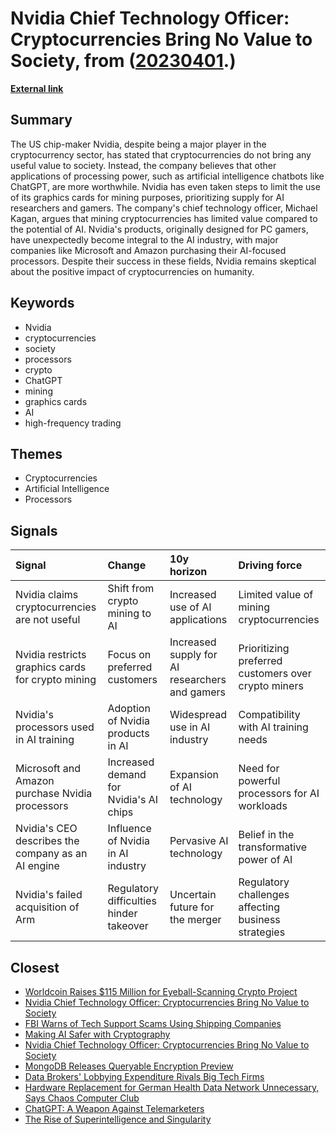 # __Nvidia Chief Technology Officer: Cryptocurrencies Bring No Value to Society__, from ([20230401](https://kghosh.substack.com/p/20230401).)

__[External link](https://www.theguardian.com/technology/2023/mar/26/cryptocurrencies-add-nothing-useful-to-society-nvidia-chatbots-processing-crypto-mining)__



## Summary

The US chip-maker Nvidia, despite being a major player in the cryptocurrency sector, has stated that cryptocurrencies do not bring any useful value to society. Instead, the company believes that other applications of processing power, such as artificial intelligence chatbots like ChatGPT, are more worthwhile. Nvidia has even taken steps to limit the use of its graphics cards for mining purposes, prioritizing supply for AI researchers and gamers. The company's chief technology officer, Michael Kagan, argues that mining cryptocurrencies has limited value compared to the potential of AI. Nvidia's products, originally designed for PC gamers, have unexpectedly become integral to the AI industry, with major companies like Microsoft and Amazon purchasing their AI-focused processors. Despite their success in these fields, Nvidia remains skeptical about the positive impact of cryptocurrencies on humanity.

## Keywords

* Nvidia
* cryptocurrencies
* society
* processors
* crypto
* ChatGPT
* mining
* graphics cards
* AI
* high-frequency trading

## Themes

* Cryptocurrencies
* Artificial Intelligence
* Processors

## Signals

| Signal                                             | Change                                  | 10y horizon                                    | Driving force                                       |
|:---------------------------------------------------|:----------------------------------------|:-----------------------------------------------|:----------------------------------------------------|
| Nvidia claims cryptocurrencies are not useful      | Shift from crypto mining to AI          | Increased use of AI applications               | Limited value of mining cryptocurrencies            |
| Nvidia restricts graphics cards for crypto mining  | Focus on preferred customers            | Increased supply for AI researchers and gamers | Prioritizing preferred customers over crypto miners |
| Nvidia's processors used in AI training            | Adoption of Nvidia products in AI       | Widespread use in AI industry                  | Compatibility with AI training needs                |
| Microsoft and Amazon purchase Nvidia processors    | Increased demand for Nvidia's AI chips  | Expansion of AI technology                     | Need for powerful processors for AI workloads       |
| Nvidia's CEO describes the company as an AI engine | Influence of Nvidia in AI industry      | Pervasive AI technology                        | Belief in the transformative power of AI            |
| Nvidia's failed acquisition of Arm                 | Regulatory difficulties hinder takeover | Uncertain future for the merger                | Regulatory challenges affecting business strategies |

## Closest

* [Worldcoin Raises $115 Million for Eyeball-Scanning Crypto Project](2288acc14dd8aab5ef245655d253626f)
* [Nvidia Chief Technology Officer: Cryptocurrencies Bring No Value to Society](07715b9a363b2fb7f1368bfadad78052)
* [FBI Warns of Tech Support Scams Using Shipping Companies](49e0af19d90eda0f809a16b24ee8cbee)
* [Making AI Safer with Cryptography](9ec84987bda1e0a307c2c31c6ed2462d)
* [Nvidia Chief Technology Officer: Cryptocurrencies Bring No Value to Society](07715b9a363b2fb7f1368bfadad78052)
* [MongoDB Releases Queryable Encryption Preview](fd40f342b5e6148bf9aa0c0eb40fb44e)
* [Data Brokers' Lobbying Expenditure Rivals Big Tech Firms](8bc87c35679e6c4bea07f47e1c503d58)
* [Hardware Replacement for German Health Data Network Unnecessary, Says Chaos Computer Club](da08e20881548c71478cec75549ec48c)
* [ChatGPT: A Weapon Against Telemarketers](fae2a94efbea75250fc5914ef7d16991)
* [The Rise of Superintelligence and Singularity](5d18d0fdee756046650b4c957ac43730)